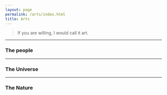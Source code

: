 ```yaml
---
layout: page
permalink: /arts/index.html
title: Arts
---
```


> If you are willing, I would call it art.

<hr>

### The people


<hr>

### The Universe


<hr>

### The Nature
